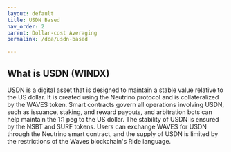 ```yaml
---
layout: default
title: USDN Based
nav_order: 2
parent: Dollar-cost Averaging
permalink: /dca/usdn-based

---
```


## What is USDN (WINDX)

USDN is a digital asset that is designed to maintain a stable value relative to the US dollar. It is created using the Neutrino protocol and is collateralized by the WAVES token. Smart contracts govern all operations involving USDN, such as issuance, staking, and reward payouts, and arbitration bots can help maintain the 1:1 peg to the US dollar. The stability of USDN is ensured by the NSBT and SURF tokens. Users can exchange WAVES for USDN through the Neutrino smart contract, and the supply of USDN is limited by the restrictions of the Waves blockchain's Ride language.